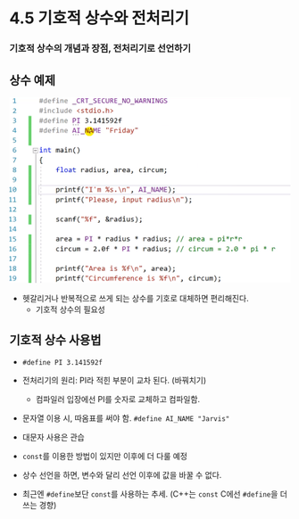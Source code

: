 # 4.5 기호적 상수와 전처리기
### 기호적 상수의 개념과 장점, 전처리기로 선언하기

## 상수 예제

![](../images/chapter4/const1.png)

* 헷갈리거나 반복적으로 쓰게 되는 상수를 기호로 대체하면 편리해진다.
    - 기호적 상수의 필요성

## 기호적 상수 사용법

* `#define PI 3.141592f`

* 전처리기의 원리: PI라 적힌 부분이 교차 된다. (바꿔치기) 
    - 컴파일러 입장에선 PI를 숫자로 교체하고 컴파일함.

* 문자열 이용 시, 따옴표를 써야 함. `#define AI_NAME "Jarvis"`
* 대문자 사용은 관습

* `const`를 이용한 방법이 있지만 이후에 더 다룰 예정
* 상수 선언을 하면, 변수와 달리 선언 이후에 값을 바꿀 수 없다.
* 최근엔 `#define`보단 `const`를 사용하는 추세. (C++는 `const` C에선 `#define`을 더 쓰는 경향)